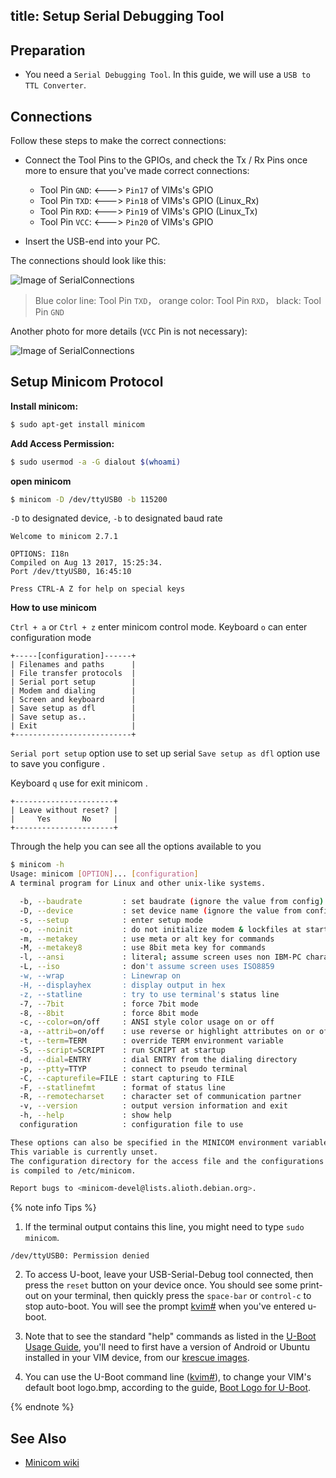 title: Setup Serial Debugging Tool
---

## Preparation
* You need a `Serial Debugging Tool`. In this guide, we will use a `USB to TTL Converter`.

## Connections
Follow these steps to make the correct connections:

* Connect the Tool Pins to the GPIOs, and check the Tx / Rx Pins once more to ensure that you've made correct connections:

  * Tool Pin `GND`: <---> `Pin17` of VIMs's GPIO
  * Tool Pin `TXD`: <---> `Pin18` of VIMs's GPIO (Linux_Rx)
  * Tool Pin `RXD`: <---> `Pin19` of VIMs's GPIO (Linux_Tx)
  * Tool Pin `VCC`: <---> `Pin20` of VIMs's GPIO

* Insert the USB-end into your PC.

The connections should look like this:

![Image of SerialConnections](/android/images/vim1/SerialConnections_3Pin.jpg)

> Blue color line: Tool Pin `TXD`， orange color: Tool Pin `RXD`， black: Tool Pin `GND`

Another photo for more details (`VCC` Pin is not necessary):

![Image of SerialConnections](/android/images/vim1/SerialConnections.jpg)


## Setup Minicom Protocol
**Install minicom:**

```sh
$ sudo apt-get install minicom
```

**Add Access Permission:**
```sh
$ sudo usermod -a -G dialout $(whoami)
```

**open minicom**

```sh
$ minicom -D /dev/ttyUSB0 -b 115200
```

`-D` to designated device, `-b` to designated baud rate

```
Welcome to minicom 2.7.1

OPTIONS: I18n
Compiled on Aug 13 2017, 15:25:34.
Port /dev/ttyUSB0, 16:45:10

Press CTRL-A Z for help on special keys
```
**How to use minicom**

`Ctrl + a` or `Ctrl + z` enter minicom control mode. Keyboard `o` can enter configuration mode

```
+-----[configuration]------+
| Filenames and paths      |
| File transfer protocols  |
| Serial port setup        |
| Modem and dialing        |
| Screen and keyboard      |
| Save setup as dfl        |
| Save setup as..          |
| Exit                     |
+--------------------------+

```

`Serial port setup` option use to set up serial
`Save setup as dfl` option use to save you configure .

Keyboard `q` use for exit minicom . 

```
+----------------------+
| Leave without reset? |
|     Yes       No     |
+----------------------+
```

Through the help you can see all the options available to you

```sh
$ minicom -h
Usage: minicom [OPTION]... [configuration]
A terminal program for Linux and other unix-like systems.

  -b, --baudrate         : set baudrate (ignore the value from config)
  -D, --device           : set device name (ignore the value from config)
  -s, --setup            : enter setup mode
  -o, --noinit           : do not initialize modem & lockfiles at startup
  -m, --metakey          : use meta or alt key for commands
  -M, --metakey8         : use 8bit meta key for commands
  -l, --ansi             : literal; assume screen uses non IBM-PC character set
  -L, --iso              : don't assume screen uses ISO8859
  -w, --wrap             : Linewrap on
  -H, --displayhex       : display output in hex
  -z, --statline         : try to use terminal's status line
  -7, --7bit             : force 7bit mode
  -8, --8bit             : force 8bit mode
  -c, --color=on/off     : ANSI style color usage on or off
  -a, --attrib=on/off    : use reverse or highlight attributes on or off
  -t, --term=TERM        : override TERM environment variable
  -S, --script=SCRIPT    : run SCRIPT at startup
  -d, --dial=ENTRY       : dial ENTRY from the dialing directory
  -p, --ptty=TTYP        : connect to pseudo terminal
  -C, --capturefile=FILE : start capturing to FILE
  -F, --statlinefmt      : format of status line
  -R, --remotecharset    : character set of communication partner
  -v, --version          : output version information and exit
  -h, --help             : show help
  configuration          : configuration file to use

These options can also be specified in the MINICOM environment variable.
This variable is currently unset.
The configuration directory for the access file and the configurations
is compiled to /etc/minicom.

Report bugs to <minicom-devel@lists.alioth.debian.org>.

```

{% note info Tips %}

1. If the terminal output contains this line, you might need to type `sudo minicom`.
```
/dev/ttyUSB0: Permission denied
```
2. To access U-boot, leave your USB-Serial-Debug tool connected, then press the `reset` button on your device once. You should see some print-out on your terminal, then quickly press the `space-bar` or `control-c` to stop auto-boot. You will see the prompt [kvim#](/vim1/UBootUsage.html) when you've entered u-boot.

3. Note that to see the standard "help" commands as listed in the [U-Boot Usage Guide](/vim1/UBootUsage.html), you'll need to first have a version of Android or Ubuntu installed in your VIM device, from our [krescue images](https://dl.khadas.com/Firmware/Krescue/android/images/).

4. You can use the U-Boot command line ([kvim#](/vim1/UBootUsage.html)), to change your VIM's default boot logo.bmp, according to the guide, [Boot Logo for U-Boot](/vim1/BuildBootLogoForUboot.html).

{% endnote %}

## See Also
* [Minicom wiki](https://en.wikipedia.org/wiki/Minicom)
